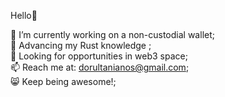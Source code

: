 Hello👋 

🔭 I’m currently working on a non-custodial wallet;<br/>
🦀 Advancing my Rust knowledge ;<br/>
🐝 Looking for opportunities in web3 space;<br/>
📫 Reach me at: dorultanianos@gmail.com;<br/>
😸 Keep being awesome!;
